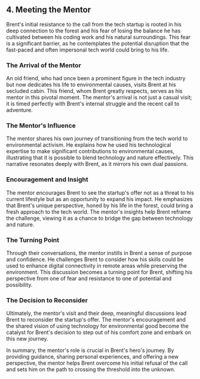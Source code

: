 ## 4. Meeting the Mentor

Brent's initial resistance to the call from the tech startup is rooted in his deep connection to the forest and his fear of losing the balance he has cultivated between his coding work and his natural surroundings. This fear is a significant barrier, as he contemplates the potential disruption that the fast-paced and often impersonal tech world could bring to his life.

### The Arrival of the Mentor
An old friend, who had once been a prominent figure in the tech industry but now dedicates his life to environmental causes, visits Brent at his secluded cabin. This friend, whom Brent greatly respects, serves as his mentor in this pivotal moment. The mentor's arrival is not just a casual visit; it is timed perfectly with Brent's internal struggle and the recent call to adventure.

### The Mentor's Influence
The mentor shares his own journey of transitioning from the tech world to environmental activism. He explains how he used his technological expertise to make significant contributions to environmental causes, illustrating that it is possible to blend technology and nature effectively. This narrative resonates deeply with Brent, as it mirrors his own dual passions.

### Encouragement and Insight
The mentor encourages Brent to see the startup's offer not as a threat to his current lifestyle but as an opportunity to expand his impact. He emphasizes that Brent's unique perspective, honed by his life in the forest, could bring a fresh approach to the tech world. The mentor's insights help Brent reframe the challenge, viewing it as a chance to bridge the gap between technology and nature.

### The Turning Point
Through their conversations, the mentor instills in Brent a sense of purpose and confidence. He challenges Brent to consider how his skills could be used to enhance digital connectivity in remote areas while preserving the environment. This discussion becomes a turning point for Brent, shifting his perspective from one of fear and resistance to one of potential and possibility.

### The Decision to Reconsider
Ultimately, the mentor's visit and their deep, meaningful discussions lead Brent to reconsider the startup's offer. The mentor's encouragement and the shared vision of using technology for environmental good become the catalyst for Brent's decision to step out of his comfort zone and embark on this new journey.

In summary, the mentor's role is crucial in Brent's hero's journey. By providing guidance, sharing personal experiences, and offering a new perspective, the mentor helps Brent overcome his initial refusal of the call and sets him on the path to crossing the threshold into the unknown.